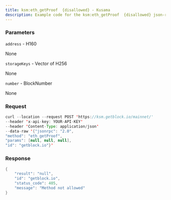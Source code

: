 ```yaml
---
title: ksm:eth_getProof  {disallowed} - Kusama
description: Example code for the ksm:eth_getProof  {disallowed} json-rpc method. Сomplete guide on how to use ksm:eth_getProof  {disallowed} json-rpc in GetBlock.io Web3 documentation.
---
```


### Parameters


`address` - H160

None

`storageKeys` - Vector of H256

None

`number` - BlockNumber

None

### Request

``` java
curl --location --request POST 'https://ksm.getblock.io/mainnet/' 
--header 'x-api-key: YOUR-API-KEY' 
--header 'Content-Type: application/json' 
--data-raw '{"jsonrpc": "2.0",
"method": "eth_getProof",
"params": [null, null, null],
"id": "getblock.io"}'
```

###  Response

``` java
{
    "result": "null",
    "id": "getblock.io",
    "status_code": 405,
    "message": "Method not allowed"
}
```

